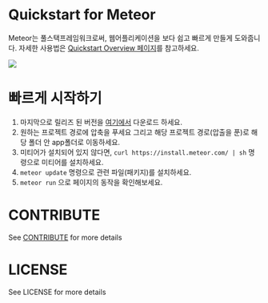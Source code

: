 # Quickstart for Meteor

Meteor는 풀스택프레임워크로써, 웹어플리케이션을 보다 쉽고 빠르게 만들게 도와줍니다. 자세한 사용법은 [Quickstart Overview 페이지]()를 참고하세요.

![](https://raw.githubusercontent.com/KoreaHTML5/quickstart-meteor/master/sc_qs_metoer.png)

# 빠르게 시작하기

1. 마지막으로 릴리즈 된 버전을 [여기에서]() 다운로드 하세요.
1. 원하는 프로젝트 경로에 압축을 푸세요 그리고 해당 프로젝트 경로(압출을 푼)로 해당 폴더 안 app폴더로 이동하세요.
1. 미티어가 설치되어 있지 않다면, ```curl https://install.meteor.com/ | sh``` 명령으로 미티어를 설치하세요.
1. ```meteor update``` 명령으로 관련 파일(패키지)를 설치하세요.
1. ```meteor run``` 으로 페이지의 동작을 확인해보세요.

# CONTRIBUTE

See [CONTRIBUTE](https://github.com/KoreaHTML5/dev.koreahtml5.kr/blob/master/CONTRIBUTE.md) for more details

# LICENSE

See LICENSE for more details

